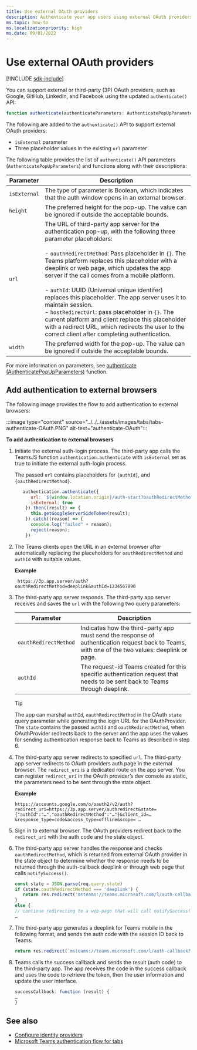 ```yaml
---
title: Use external OAuth providers  
description: Authenticate your app users using external OAuth providers and learn how to add it to external browser.
ms.topic: how-to
ms.localizationpriority: high
ms.date: 09/01/2022
---
```


# Use external OAuth providers

[!INCLUDE [sdk-include](~/includes/sdk-include.md)]

You can support external or third-party (3P) OAuth providers, such as Google, GitHub, LinkedIn, and Facebook using the updated `authenticate()` API:

```JavaScript
function authenticate(authenticateParameters: AuthenticatePopUpParameters): Promise<string>
```

The following are added to the `authenticate()` API to support external OAuth providers:

* `isExternal` parameter
* Three placeholder values in the existing `url` parameter

The following table provides the list of `authenticate()` API parameters (`AuthenticatePopUpParameters`) and functions along with their descriptions:

| Parameter| Description|
| --- | --- |
|`isExternal` | The type of parameter is Boolean, which indicates that the auth window opens in an external browser.|
|`height` |The preferred height for the pop-up. The value can be ignored if outside the acceptable bounds.|
|`url`  <br>|The URL of third-party app server for the authentication pop-up, with the following three parameter placeholders:</br> <br> - `oauthRedirectMethod`: Pass placeholder in `{}`. The Teams platform replaces this placeholder with a deeplink or web page, which updates the app server if the call comes from a mobile platform.</br> <br> - `authId`: UUID (Universal unique identifer) replaces this placeholder. The app server uses it to maintain session. <br> - `hostRedirectUrl`: pass placeholder in `{}`. The current platform and client replace this placeholder with a redirect URL, which redirects the user to the correct client after completing authentication. </br>|
|`width`|The preferred width for the pop-up. The value can be ignored if outside the acceptable bounds.|

For more information on parameters, see [authenticate (AuthenticatePopUpParameters)](/javascript/api/@microsoft/teams-js/authentication#@microsoft-teams-js-authentication-authenticate) function.

## Add authentication to external browsers

The following image provides the flow to add authentication to external browsers:

 :::image type="content" source="../../../assets/images/tabs/tabs-authenticate-OAuth.PNG" alt-text="authenticate-OAuth":::

**To add authentication to external browsers**

1. Initiate the external auth-login process. The third-party app calls the TeamsJS function `authentication.authenticate` with `isExternal` set as true to initiate the external auth-login process.

   The passed `url` contains placeholders for `{authId}`, and `{oauthRedirectMethod}`.  

    ```JavaScript
       authentication.authenticate({
          url: `${window.location.origin}/auth-start?oauthRedirectMethod={oauthRedirectMethod}&authId={authId}&hostRedirectUrl=${url}&googleId=${googleId}`,
          isExternal: true
        }).then((result) => {
          this.getGoogleServerSideToken(result);
        }).catch((reason) => {
          console.log("failed" + reason);
          reject(reason);
        })
    ```

1. The Teams clients open the URL in an external browser after automatically replacing the placeholders for `oauthRedirectMethod` and `authId` with suitable values.

   **Example**

   ```http
    https://3p.app.server/auth?oauthRedirectMethod=deeplink&authId=1234567890 
   ```

1. The third-party app server responds. The third-party app server receives and saves the `url` with the following two query parameters:

   | Parameter | Description|
   | --- | --- |
   | `oauthRedirectMethod` |Indicates how the third-party app must send the response of authentication request back to Teams, with one of the two values: deeplink or page.|
   |`authId` | The request-id Teams created for this specific authentication request that needs to be sent back to Teams through deeplink.|

    > [!TIP]
    > The app can marshal `authId`, `oauthRedirectMethod` in the OAuth `state` query parameter while generating the login URL for the OAuthProvider. The `state` contains the passed `authId` and `oauthRedirectMethod`, when OAuthProvider redirects back to the server and the app uses the values for sending authentication response back to Teams as described in step 6.

1. The third-party app server redirects to specified `url`. The third-party app server redirects to OAuth providers auth page in the external browser. The `redirect_uri` is a dedicated route on the app server. You can register `redirect_uri` in the OAuth provider’s dev console as static, the parameters need to be sent through the state object.

   **Example**

    ```http
    https://accounts.google.com/o/oauth2/v2/auth?redirect_uri=https://3p.app.server/authredirect&state={"authId":"…","oauthRedirectMethod":"…"}&client_id=…    &response_type=code&access_type=offline&scope= … 
    ```

1. Sign in to external browser. The OAuth providers redirect back to the `redirect_uri` with the auth code and the state object.

1. The third-party app server handles the response and checks `oauthRedirectMethod`, which is returned from external OAuth provider in the state object to determine whether the response needs to be returned through the auth-callback deeplink or through web page that calls `notifySuccess()`.

      ```JavaScript
      const state = JSON.parse(req.query.state)
      if (state.oauthRedirectMethod === 'deeplink') {
         return res.redirect('msteams://teams.microsoft.com/l/auth-callback?authId=${state.authId}&result=${req.query.code}')
      }
      else {
      // continue redirecting to a web-page that will call notifySuccess() – usually this method is used in Teams-Web
      …
      ```

1. The third-party app generates a deeplink for Teams mobile in the following format, and sends the auth code with the session ID back to Teams.

   ```JavaScript
   return res.redirect(`msteams://teams.microsoft.com/l/auth-callback?authId=${state.authId}&result=${req.query.code}`)
   ```

1. Teams calls the success callback and sends the result (auth code) to the third-party app. The app receives the code in the success callback and uses the code to retrieve the token, then the user information and update the user interface.

      ```JavaScript
      successCallback: function (result) { 
      … 
      } 
      ```

## See also

* [Configure identity providers](~/concepts/authentication/authentication.md)
* [Microsoft Teams authentication flow for tabs](auth-flow-tab.md)
